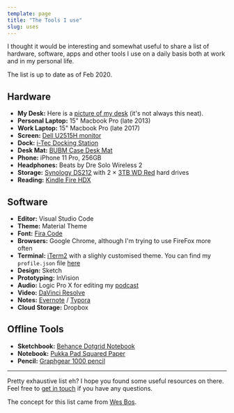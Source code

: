 ```yaml
---
template: page
title: "The Tools I use"
slug: uses
---
```


I thought it would be interesting and somewhat useful to share a list of hardware, software, apps and other tools I use on a daily basis both at work and in my personal life.

The list is up to date as of Feb 2020.

## Hardware
- **My Desk:** Here is a [picture of my desk](https://www.instagram.com/p/BxS_i7qlkLo/) (it's not always this neat).
- **Personal Laptop:** 15" Macbook Pro (late 2013)
- **Work Laptop:** 15" Macbook Pro (late 2017)
- **Screen:** [Dell U2515H monitor](https://amzn.to/2Yfp118)
- **Dock:** [i-Tec Docking Station](https://amzn.to/2SXtGyL)
- **Desk Mat:** [BUBM Case Desk Mat](https://amzn.to/2YBFYOs)
- **Phone:** iPhone 11 Pro, 256GB
- **Headphones:** Beats by Dre Solo Wireless 2
- **Storage:** [Synology DS212](http://amzn.to/2cYdXyb) with 2 &times; [3TB WD Red](http://amzn.to/2cKr2aX) hard drives
- **Reading:** [Kindle Fire HDX](http://amzn.to/2chJzcz)

## Software
- **Editor:** Visual Studio Code
- **Theme:** Material Theme
- **Font:** [Fira Code](https://github.com/tonsky/FiraCode)
- **Browsers:** Google Chrome, although I'm trying to use FireFox more often
- **Terminal:** [iTerm2](https://www.iterm2.com) with a slighly customised theme. You can find my `profile.json` file [here](https://github.com/ajaykarwal/iterm-profile)
- **Design:** Sketch
- **Prototyping:** InVision
- **Audio:** Logic Pro X for editing my [podcast](http://inspect.fm)
- **Video:** [DaVinci Resolve](https://www.blackmagicdesign.com/uk/products/davinciresolve/)
- **Notes:** [Evernote](http://www.evernote.com/) / [Typora](https://typora.io/)
- **Cloud Storage:** Dropbox

## Offline Tools
- **Sketchbook:** [Behance Dotgrid Notebook](https://amzn.to/2T0BqjJ)
- **Notebook:** [Pukka Pad Squared Paper](https://amzn.to/2Yh4DwF)
- **Pencil:** [Graphgear 1000 pencil](https://www.pentel.co.uk/products.asp?group=3&type=13&pid=124)

---

Pretty exhaustive list eh? I hope you found some useful resources on there. Feel free to [get in touch](/contact/) if you have any questions.

The concept for this list came from [Wes Bos](http://wesbos.com/uses/).
